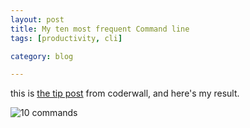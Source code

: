 ```yaml
---
layout: post
title: My ten most frequent Command line
tags: [productivity, cli]

category: blog

---
```


this is [the tip post](https://coderwall.com/p/o5qijw) from coderwall, and here's my result.

![10 commands](http://i.imgur.com/Kp2djiL.png)
